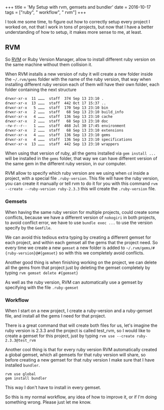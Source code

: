 +++
title = 'My Setup with rvm, gemsets and bundler'
date = 2016-10-17
tags = ["ruby", " workflow", " rvm"]
+++

I took me some time, to figure out how to correctly setup every project I worked on, not that I work in tons of projects, but now that I have a better understanding of how to setup, it makes more sense to me, at least.



## RVM

So [RVM](https://rvm.io/) or Ruby Version Manager, allow to install different ruby version on the same machine without them collision it.


When RVM installs a new version of ruby it will create a new folder inside the `~/.rvm/gems` folder with the name of the ruby version, that way when installing different ruby version each of them will have their own folder, each folder containing the next structure
```bash
drwxr-xr-x  11 ………  staff  374 Sep 13 23:10 .
drwxr-xr-x  13 ………  staff  442 Oct 17 15:37 ..
drwxr-xr-x   5 ………  staff  170 Sep 13 23:10 bin
drwxr-xr-x   2 ………  staff   68 Sep 13 23:10 build_info
drwxr-xr-x   4 ………  staff  136 Sep 13 23:10 cache
drwxr-xr-x   2 ………  staff   68 Sep 13 23:10 doc
-rw-r--r--   1 ………  staff  468 Jul 30 17:45 environment
drwxr-xr-x   2 ………  staff   68 Sep 13 23:10 extensions
drwxr-xr-x   4 ………  staff  136 Sep 13 23:10 gems
drwxr-xr-x   4 ………  staff  136 Sep 13 23:10 specifications
drwxr-xr-x  13 ………  staff  442 Sep 13 23:10 wrappers
```
When using that version of ruby, all the gems installed via `gem install ...` will be installed in the `gems` folder, that way we can have different version of the same gem in the different ruby version, in our computer.

RVM allow to specify which ruby version are we using when `cd` inside a project, with a special file `.ruby-version`. This file will have the ruby version, you can create it manually or tell rvm to do it for you with this command
`rvm --create --ruby-version ruby-2.3.3` this will create the `.ruby-version` file.

### Gemsets

When having the same ruby version for multiple projects, could create some conflicts, because we have a different version of `nokogiri` in both projects, to avoid conflict error, we have to use `bundle exec ...` to use the version specify by the `Gemfile`.

We can avoid this tedious extra typing by creating a different gemset for each project, and within each gemset all the gems that the project need. So every time we create a new `gemset` a new folder is added to `~/.rvm/gems/#{ruby-version}@#{gemset}` so with this we completely avoid conflicts.

Another good thing is when finishing working on the project, we can delete all the gems from that project just by deleting the gemset completely by typing `rvm gemset delete #{gemset}`

As well as the ruby version, RVM can automatically use a gemset by specifying with the file `.ruby-gemset`

### Workflow

When I start on a new project, I create a ruby-version and a ruby-gemset file, and install all the gems I need for that project.

There is a great command that will create both files for us, let's imagine the ruby version is 2.3.3 and the project is called test_rvm, so I would like to create a gemset for this project, just by typing `rvm use --create ruby-2.3.3@test_rvm`

Another cool thing is that for every ruby version RVM automatically created a global gemset, which all gemsets for that ruby version will share, so before creating a new gemset for that ruby version I make sure that I have installed `bundler`.

```
rvm use global
gem install bundler
```

This way I don't have to install in every gemset.

So this is my normal workflow, any idea of how to improve it, or if I'm doing something wrong. Please just let me know.

